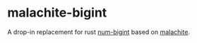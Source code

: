 # malachite-bigint

A drop-in replacement for rust [num-bigint](https://github.com/rust-num/num-bigint) based on [malachite](https://github.com/mhogrefe/malachite).
